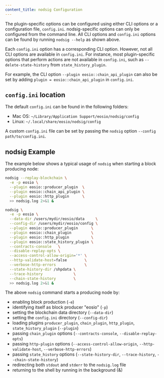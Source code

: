 ```yaml
---
content_title: nodsig Configuration
---
```


The plugin-specific options can be configured using either CLI options or a configuration file, `config.ini`. nodsig-specific options can only be configured from the command line. All CLI options and `config.ini` options can be found by running `nodsig --help` as shown above.

Each `config.ini` option has a corresponding CLI option. However, not all CLI options are available in `config.ini`. For instance, most plugin-specific options that perform actions are not available in `config.ini`, such as `--delete-state-history` from `state_history_plugin`.

For example, the CLI option `--plugin eosio::chain_api_plugin` can also be set by adding `plugin = eosio::chain_api_plugin` in `config.ini`.

## `config.ini` location

The default `config.ini` can be found in the following folders:
- Mac OS: `~/Library/Application Support/eosio/nodsig/config`
- Linux: `~/.local/share/eosio/nodsig/config`

A custom `config.ini` file can be set by passing the `nodsig` option `--config path/to/config.ini`.

## nodsig Example

The example below shows a typical usage of `nodsig` when starting a block producing node:

```sh
nodsig --replay-blockchain \
  -e -p eosio \
  --plugin eosio::producer_plugin  \
  --plugin eosio::chain_api_plugin \
  --plugin eosio::http_plugin      \
  >> nodsig.log 2>&1 &
```

```sh
nodsig \
  -e -p eosio \
  --data-dir /users/mydir/eosio/data     \
  --config-dir /users/mydir/eosio/config \
  --plugin eosio::producer_plugin      \
  --plugin eosio::chain_plugin         \
  --plugin eosio::http_plugin          \
  --plugin eosio::state_history_plugin \
  --contracts-console   \
  --disable-replay-opts \
  --access-control-allow-origin='*' \
  --http-validate-host=false        \
  --verbose-http-errors             \
  --state-history-dir /shpdata \
  --trace-history              \
  --chain-state-history        \
  >> nodsig.log 2>&1 &
```

The above `nodsig` command starts a producing node by:

* enabling block production (`-e`)
* identifying itself as block producer "eosio" (`-p`)
* setting the blockchain data directory (`--data-dir`)
* setting the `config.ini` directory (`--config-dir`)
* loading plugins `producer_plugin`, `chain_plugin`, `http_plugin`, `state_history_plugin` (`--plugin`)
* passing `chain_plugin` options (`--contracts-console`, `--disable-replay-opts`)
* passing `http-plugin` options (`--access-control-allow-origin`, `--http-validate-host`, `--verbose-http-errors`)
* passing `state_history` options (`--state-history-dir`, `--trace-history`, `--chain-state-history`)
* redirecting both `stdout` and `stderr` to the `nodsig.log` file
* returning to the shell by running in the background (&)
